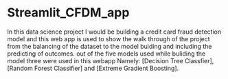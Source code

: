 # Streamlit_CFDM_app
In this data science project I would be building a credit card fraud detection model and this web app is used to show the walk through of the project from the balancing of the dataset to the model buiding and including the predicting of outcomes. out of the five models used while  buliding the model three were used in this webapp Namely: [Decision Tree Classfier],  [Random Forest Classifier] and [Extreme Gradient Boosting].
